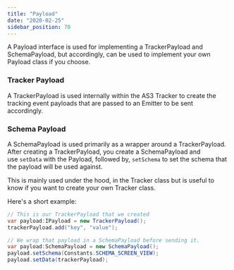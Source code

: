 ```yaml
---
title: "Payload"
date: "2020-02-25"
sidebar_position: 70
---
```


A Payload interface is used for implementing a TrackerPayload and SchemaPayload, but accordingly, can be used to implement your own Payload class if you choose.

### Tracker Payload

A TrackerPayload is used internally within the AS3 Tracker to create the tracking event payloads that are passed to an Emitter to be sent accordingly.

### Schema Payload

A SchemaPayload is used primarily as a wrapper around a TrackerPayload. After creating a TrackerPayload, you create a SchemaPayload and use `setData` with the Payload, followed by, `setSchema` to set the schema that the payload will be used against.

This is mainly used under the hood, in the Tracker class but is useful to know if you want to create your own Tracker class.

Here's a short example:

```java
// This is our TrackerPayload that we created
var payload:IPayload = new TrackerPayload();
trackerPayload.add("key", "value");

// We wrap that payload in a SchemaPayload before sending it.
var payload:SchemaPayload = new SchemaPayload();
payload.setSchema(Constants.SCHEMA_SCREEN_VIEW);
payload.setData(trackerPayload);
```
